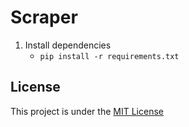 # Scraper

1. Install dependencies
    - `pip install -r requirements.txt`

## License

This project is under the [MIT License](LICENSE.md)
